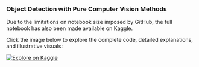 ### Object Detection with Pure Computer Vision Methods

Due to the limitations on notebook size imposed by GitHub, the full notebook has also been made available on Kaggle.

Click the image below to explore the complete code, detailed explanations, and illustrative visuals:

[![Explore on Kaggle](https://github.com/user-attachments/assets/d18e0382-6f44-4e27-8390-24c05e14873a)](https://www.kaggle.com/code/leonanvasconcelos/object-detection-with-pure-computer-vision)
